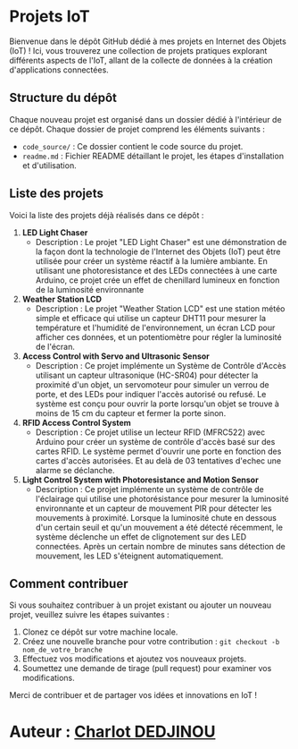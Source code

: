 # Projets IoT

Bienvenue dans le dépôt GitHub dédié à mes projets en Internet des Objets (IoT) ! Ici, vous trouverez une collection de projets pratiques explorant différents aspects de l'IoT, allant de la collecte de données à la création d'applications connectées.

## Structure du dépôt

Chaque nouveau projet est organisé dans un dossier dédié à l'intérieur de ce dépôt. Chaque dossier de projet comprend les éléments suivants :

- `code_source/` : Ce dossier contient le code source du projet.
- `readme.md` : Fichier README détaillant le projet, les étapes d'installation et d'utilisation.

## Liste des projets

Voici la liste des projets déjà réalisés dans ce dépôt :

1. **LED Light Chaser**
   - Description : Le projet "LED Light Chaser" est une démonstration de la façon dont la technologie de l'Internet des Objets (IoT) peut être utilisée pour créer un système réactif à la lumière ambiante. En utilisant une photoresistance et des LEDs connectées à une carte Arduino, ce projet crée un effet de chenillard lumineux en fonction de la luminosité environnante
2. **Weather Station LCD**
   - Description : Le projet "Weather Station LCD" est une station météo simple et efficace qui utilise un capteur DHT11 pour mesurer la température et l'humidité de l'environnement, un écran LCD pour afficher ces données, et un potentiomètre pour régler la luminosité de l'écran.
3. **Access Control with Servo and Ultrasonic Sensor**
   - Description : Ce projet implémente un Système de Contrôle d'Accès utilisant un capteur ultrasonique (HC-SR04) pour détecter la proximité d'un objet, un servomoteur pour simuler un verrou de porte, et des LEDs pour indiquer l'accès autorisé ou refusé. Le système est conçu pour ouvrir la porte lorsqu'un objet se trouve à moins de 15 cm du capteur et fermer la porte sinon.
4. **RFID Access Control System**
   - Description : Ce projet utilise un lecteur RFID (MFRC522) avec Arduino pour créer un système de contrôle d'accès basé sur des cartes RFID. Le système permet d'ouvrir une porte en fonction des cartes d'accès autorisées. Et au delà de 03 tentatives d'echec une alarme se déclanche.
5. **Light Control System with Photoresistance and Motion Sensor**
   - Description : Ce projet implémente un système de contrôle de l'éclairage qui utilise une photorésistance pour mesurer la luminosité environnante et un capteur de mouvement PIR pour détecter les mouvements à proximité. Lorsque la luminosité chute en dessous d'un certain seuil et qu'un mouvement a été détecté récemment, le système déclenche un effet de clignotement sur des LED connectées. Après un certain nombre de minutes sans détection de mouvement, les LED s'éteignent automatiquement.

## Comment contribuer

Si vous souhaitez contribuer à un projet existant ou ajouter un nouveau projet, veuillez suivre les étapes suivantes :
1. Clonez ce dépôt sur votre machine locale.
2. Créez une nouvelle branche pour votre contribution : `git checkout -b nom_de_votre_branche`
3. Effectuez vos modifications et ajoutez vos nouveaux projets.
4. Soumettez une demande de tirage (pull request) pour examiner vos modifications.

Merci de contribuer et de partager vos idées et innovations en IoT !

# Auteur : [Charlot DEDJINOU](https://charlot-dedjinou.vercel.app)